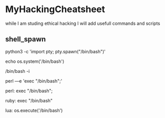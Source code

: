 # MyHackingCheatsheet
while I am studing ethical hacking I will add usefull commands and scripts
<h2>shell_spawn</h2>
python3 -c 'import pty; pty.spawn("/bin/bash")'

echo os.system('/bin/bash')

/bin/bash -i

perl —e 'exec "/bin/bash";'

perl: exec "/bin/bash";

ruby: exec "/bin/bash"

lua: os.execute('/bin/bash')
